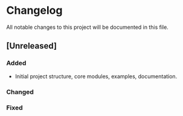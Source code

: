 # Changelog

All notable changes to this project will be documented in this file.

## [Unreleased]

### Added
- Initial project structure, core modules, examples, documentation.

### Changed

### Fixed
